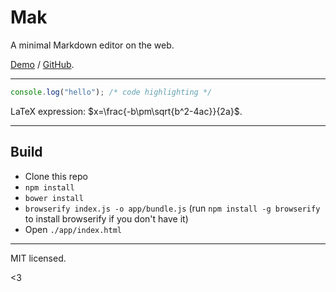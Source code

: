 # Mak

A minimal Markdown editor on the web.

[Demo](http://quietshu.github.io/mak) / [GitHub](https://github.com/quietshu/mak).

---

```js
console.log("hello"); /* code highlighting */
```

LaTeX expression: $x=\frac{-b\pm\sqrt{b^2-4ac}}{2a}$.

---

## Build

- Clone this repo
- `npm install`
- `bower install`
- `browserify index.js -o app/bundle.js` (run `npm install -g browserify` to install browserify if you don't have it)
- Open `./app/index.html`

---

MIT licensed.

<3
